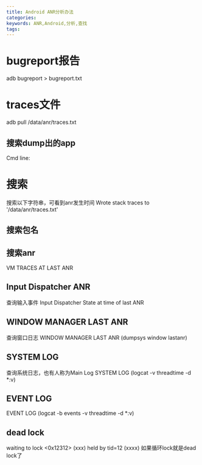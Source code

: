```yaml
---
title: Android ANR分析办法
categories:
keywords: ANR,Android,分析,查找
tags:
---
```

# bugreport报告
adb bugreport > bugreport.txt

# traces文件
adb pull /data/anr/traces.txt

## 搜索dump出的app
Cmd line:

# 搜索
搜索以下字符串，可看到anr发生时间
Wrote stack traces to '/data/anr/traces.txt'

## 搜索包名

## 搜索anr
VM TRACES AT LAST ANR

## Input Dispatcher ANR
查询输入事件
Input Dispatcher State at time of last ANR

## WINDOW MANAGER LAST ANR
查询窗口日志
WINDOW MANAGER LAST ANR (dumpsys window lastanr)

## SYSTEM LOG
查询系统日志，也有人称为Main Log
SYSTEM LOG (logcat -v threadtime -d *:v)

## EVENT LOG
EVENT LOG (logcat -b events -v threadtime -d *:v)

## dead lock
waiting to lock <0x12312> (xxx) held by tid=12 (xxxx)
如果循环lock就是dead lock了
